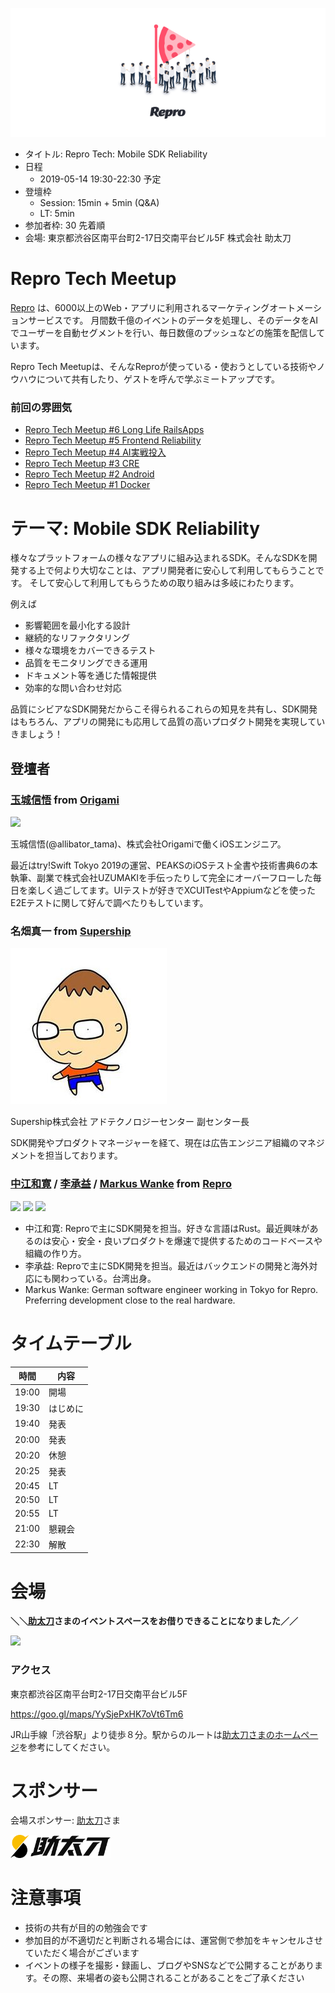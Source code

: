 ![](/assets/images/repro-tech-meetup-banner.png)

- タイトル: Repro Tech: Mobile SDK Reliability
- 日程
  - 2019-05-14 19:30-22:30 予定
- 登壇枠
  - Session: 15min + 5min (Q&A)
  - LT: 5min
- 参加者枠: 30 先着順
- 会場: 東京都渋谷区南平台町2-17日交南平台ビル5F 株式会社 助太刀

# Repro Tech Meetup

[Repro](https://repro.io) は、6000以上のWeb・アプリに利用されるマーケティングオートメーションサービスです。
月間数千億のイベントのデータを処理し、そのデータをAIでユーザーを自動セグメントを行い、毎日数億のプッシュなどの施策を配信しています。

Repro Tech Meetupは、そんなReproが使っている・使おうとしている技術やノウハウについて共有したり、ゲストを呼んで学ぶミートアップです。

### 前回の雰囲気

- [Repro Tech Meetup #6 Long Life RailsApps](https://togetter.com/li/1316874)
- [Repro Tech Meetup #5 Frontend Reliability](https://togetter.com/li/1295307)
- [Repro Tech Meetup #4 AI実戦投入](https://togetter.com/li/1285717)
- [Repro Tech Meetup #3 CRE](https://togetter.com/li/1272696)
- [Repro Tech Meetup #2 Android](https://togetter.com/li/1261085)
- [Repro Tech Meetup #1 Docker](https://togetter.com/li/1251270)

# テーマ: Mobile SDK Reliability

様々なプラットフォームの様々なアプリに組み込まれるSDK。そんなSDKを開発する上で何より大切なことは、アプリ開発者に安心して利用してもらうことです。
そして安心して利用してもらうための取り組みは多岐にわたります。

例えば

- 影響範囲を最小化する設計
- 継続的なリファクタリング
- 様々な環境をカバーできるテスト
- 品質をモニタリングできる運用
- ドキュメント等を通じた情報提供
- 効率的な問い合わせ対応

品質にシビアなSDK開発だからこそ得られるこれらの知見を共有し、SDK開発はもちろん、アプリの開発にも応用して品質の高いプロダクト開発を実現していきましょう！

## 登壇者

### [玉城信悟](https://twitter.com/alligator_tama) from [Origami](https://origami.com/)

![](https://pbs.twimg.com/profile_images/788658274014892032/lEuG9xvX_200x200.jpg)

玉城信悟(@allibator_tama)、株式会社Origamiで働くiOSエンジニア。

最近はtry!Swift Tokyo 2019の運営、PEAKSのiOSテスト全書や技術書典6の本執筆、副業で株式会社UZUMAKIを手伝ったりして完全にオーバーフローした毎日を楽しく過ごしてます。UIテストが好きでXCUITestやAppiumなどを使ったE2Eテストに関して好んで調べたりもしています。

### 名畑真一 from [Supership](https://supership.jp/)

<img src="./shinichi_nabata.jpg" width="250">

Supership株式会社
アドテクノロジーセンター
副センター長

SDK開発やプロダクトマネージャーを経て、現在は広告エンジニア組織のマネジメントを担当しております。

### [中江和寛](https://twitter.com/let_nekoe) / [李承益](https://twitter.com/konyavic) / [Markus Wanke](https://github.com/mw99/) from [Repro](https://repro.io/)

<img src="https://pbs.twimg.com/profile_images/1095485486817173504/3PWxpxO0_200x200.png" width="100">
<img src="https://pbs.twimg.com/profile_images/807243157570134016/lXkSU0X2_200x200.jpg" width="100">
<img src="https://avatars1.githubusercontent.com/u/13180507?s=400&v=4" width="100">

- 中江和寛: Reproで主にSDK開発を担当。好きな言語はRust。最近興味があるのは安心・安全・良いプロダクトを爆速で提供するためのコードベースや組織の作り方。
- 李承益: Reproで主にSDK開発を担当。最近はバックエンドの開発と海外対応にも関わっている。台湾出身。
- Markus Wanke: German software engineer working in Tokyo for Repro. Preferring development close to the real hardware.

# タイムテーブル

時間  | 内容
---   | ---
19:00 | 開場
19:30 | はじめに
19:40 | 発表
20:00 | 発表
20:20 | 休憩
20:25 | 発表
20:45 | LT
20:50 | LT
20:55 | LT
21:00 | 懇親会
22:30 | 解散

# 会場

**＼＼[助太刀](http://suke-dachi.jp/)さまのイベントスペースをお借りできることになりました／／**

<img src="https://bit.ly/2DQbdzD" width="600">

### アクセス

東京都渋谷区南平台町2-17日交南平台ビル5F

https://goo.gl/maps/YySjePxHK7oVt6Tm6

JR山手線「渋谷駅」より徒歩８分。駅からのルートは[助太刀さまのホームページ](http://suke-dachi.jp/company/info)を参考にしてください。


# スポンサー

会場スポンサー: [助太刀](http://suke-dachi.jp/)さま

<img src="../../assets/images/sukedachi/logo-sukedachi.png" width="160">

# 注意事項

- 技術の共有が目的の勉強会です
- 参加目的が不適切だと判断される場合には、運営側で参加をキャンセルさせていただく場合がございます
- イベントの様子を撮影・録画し、ブログやSNSなどで公開することがあります。その際、来場者の姿も公開されることがあることをご了承ください